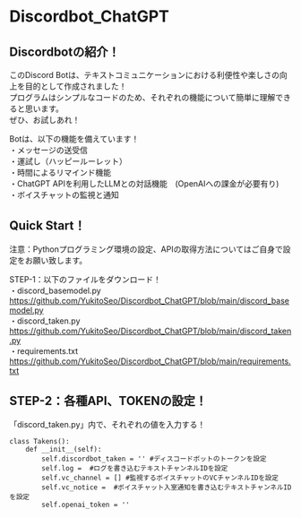 # Discordbot_ChatGPT
## Discordbotの紹介！
このDiscord Botは、テキストコミュニケーションにおける利便性や楽しさの向上を目的として作成されました！  
プログラムはシンプルなコードのため、それぞれの機能について簡単に理解できると思います。  
ぜひ、お試しあれ！  

Botは、以下の機能を備えています！  
・メッセージの送受信  
・運試し（ハッピールーレット）  
・時間によるリマインド機能  
・ChatGPT APIを利用したLLMとの対話機能　(OpenAIへの課金が必要有り)  
・ボイスチャットの監視と通知  
  
## Quick Start！
注意：Pythonプログラミング環境の設定、APIの取得方法についてはご自身で設定をお願い致します。

STEP-1：以下のファイルをダウンロード！  
・discord_basemodel.py  
https://github.com/YukitoSeo/Discordbot_ChatGPT/blob/main/discord_basemodel.py  
・discord_taken.py  
https://github.com/YukitoSeo/Discordbot_ChatGPT/blob/main/discord_taken.py  
・requirements.txt  
https://github.com/YukitoSeo/Discordbot_ChatGPT/blob/main/requirements.txt  

## STEP-2：各種API、TOKENの設定！  
「discord_taken.py」内で、それぞれの値を入力する！
```
class Takens():
    def __init__(self):
        self.discordbot_taken = '' #ディスコードボットのトークンを設定
        self.log =  #ログを書き込むテキストチャンネルIDを設定
        self.vc_channel = [] #監視するボイスチャットのVCチャンネルIDを設定
        self.vc_notice =  #ボイスチャット入室通知を書き込むテキストチャンネルIDを設定
        self.openai_token = ''
```
